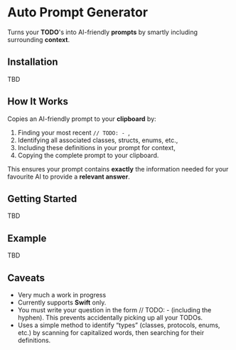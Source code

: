 # Auto Prompt Generator

Turns your **TODO**'s into AI-friendly **prompts** by smartly including surrounding **context**.

## Installation

TBD

## How It Works

Copies an AI-friendly prompt to your **clipboard** by:

1. Finding your most recent `// TODO: - `,
2. Identifying all associated classes, structs, enums, etc.,
3. Including these definitions in your prompt for context,
4. Copying the complete prompt to your clipboard.

This ensures your prompt contains **exactly** the information needed for your favourite AI to provide a **relevant answer**.

## Getting Started

TBD

## Example

TBD

## Caveats

- Very much a work in progress
- Currently supports **Swift** only.
- You must write your question in the form // TODO: - (including the hyphen). This prevents accidentally picking up all your TODOs.
- Uses a simple method to identify “types” (classes, protocols, enums, etc.) by scanning for capitalized words, then searching for their definitions.

